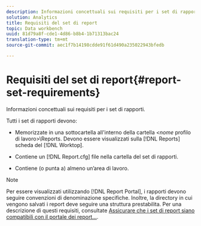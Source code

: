 ```yaml
---
description: Informazioni concettuali sui requisiti per i set di rapporti.
solution: Analytics
title: Requisiti del set di report
topic: Data workbench
uuid: 81d79a8f-cde1-4d86-b8b4-1b71313bac24
translation-type: tm+mt
source-git-commit: aec1f7b14198cdde91f61d490a235022943bfedb

---
```



# Requisiti del set di report{#report-set-requirements}

Informazioni concettuali sui requisiti per i set di rapporti.

Tutti i set di rapporti devono:

* Memorizzate in una sottocartella all&#39;interno della cartella *&lt;nome* profilo di lavoro>\Reports. Devono essere visualizzati sulla [!DNL Reports] scheda del [!DNL Worktop].

* Contiene un [!DNL Report.cfg] file nella cartella del set di rapporti.
* Contiene (o punta a) almeno un’area di lavoro.

>[!NOTE]
>
>Per essere visualizzati utilizzando [!DNL Report Portal], i rapporti devono seguire convenzioni di denominazione specifiche. Inoltre, la directory in cui vengono salvati i report deve seguire una struttura prestabilita. Per una descrizione di questi requisiti, consultate [Assicurare che i set di report siano compatibili con il portale dei report...](../../home/c-rpt-oview/c-install-rpt-port/c-rpt-port-user-inter.md#section-2b141e5d198a4bbea455699126c24706).

